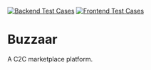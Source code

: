 [![Backend Test Cases](https://github.com/DragNBuy/buzzaar/actions/workflows/backend-tests.yml/badge.svg)](https://github.com/DragNBuy/buzzaar/actions/workflows/backend-tests.yml)
[![Frontend Test Cases](https://github.com/DragNBuy/buzzaar/actions/workflows/frontend-tests.yml/badge.svg)](https://github.com/DragNBuy/buzzaar/actions/workflows/frontend-tests.yml)

# Buzzaar

A C2C marketplace platform.
